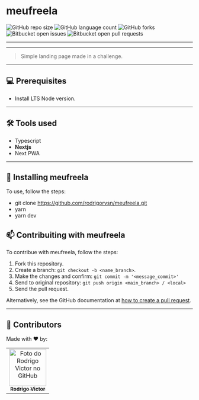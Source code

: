 # meufreela

<!--- https://shields.io --->

![GitHub repo size](https://img.shields.io/github/repo-size/rodrigorvsn/meufreela?style=for-the-badge)
![GitHub language count](https://img.shields.io/github/languages/count/rodrigorvsn/meufreela?style=for-the-badge)
![GitHub forks](https://img.shields.io/github/forks/rodrigorvsn/meufreela?style=for-the-badge)
![Bitbucket open issues](https://img.shields.io/bitbucket/issues/rodrigorvsn/meufreela?style=for-the-badge)
![Bitbucket open pull requests](https://img.shields.io/bitbucket/pr-raw/rodrigorvsn/meufreela?style=for-the-badge)

___
<!--- #################### mudar badges #################### --->





<!--- #################### mudar imagem exemplo #################### --->
___
> Simple landing page made in a challenge.
___
## 💻 Prerequisites

- Install LTS Node version.
<!--- #################### mudar pré-requisitos  ####################--->
___
## 🛠 Tools used

- Typescript
- <b>Nextjs</b>
- Next PWA

<!--- #################### mudar ferramentas #################### --->
___
## 🚀 Installing meufreela

To use, follow the steps:

- git clone https://github.com/rodrigorvsn/meufreela.git
- yarn
- yarn dev


## 📫 Contribuiting with meufreela

To contribue with meufreela, follow the steps:

1. Fork this repository.
2. Create a branch: `git checkout -b <name_branch>`.
3. Make the changes and confirm: `git commit -m '<message_commit>'`
4. Send to original repository: `git push origin <main_branch> / <local>`
5. Send the pull request.

Alternatively, see the GitHub documentation at [how to create a pull request](https://help.github.com/en/github/collaborating-with-issues-and-pull-requests/creating-a-pull-request).
___
## 🤝 Contributors

Made with ❤️ by:

<table>
  <tr>
    <td align="center">
      <a href="#">
        <img src="https://github.com/rodrigorvsn.png" width="100px;" alt="Foto do Rodrigo Victor no GitHub"/><br>
        <sub>
          <b>Rodrigo Victor</b>
        </sub>
      </a>
    </td>
  </tr>
</table>
